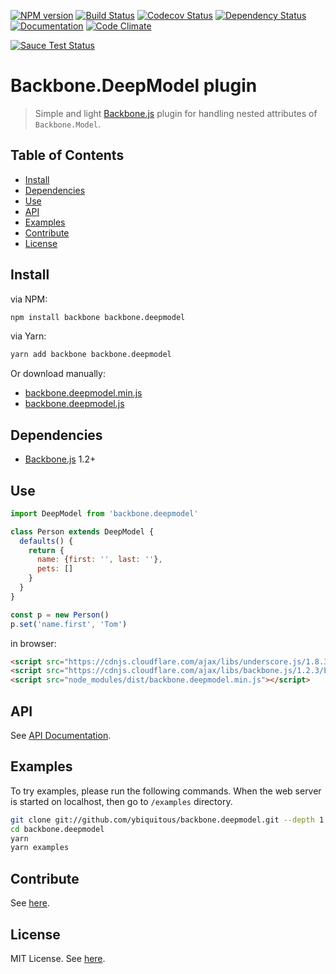 [![NPM version][npm-version-image]][npm-url]
[![Build Status][travis-image]][travis-url]
[![Codecov Status][codecov-image]][codecov-url]
[![Dependency Status][dependency-image]][dependency-url]
[![Documentation][documentation-image]][documentation-url]
[![Code Climate][code-climate-image]][code-climate-url]

[![Sauce Test Status][saucelabs-image]][saucelabs-url]

# Backbone.DeepModel plugin

> Simple and light [Backbone.js](http://backbonejs.org/) plugin
> for handling nested attributes of `Backbone.Model`.

## Table of Contents

- [Install](#install)
- [Dependencies](#dependencies)
- [Use](#use)
- [API](#api)
- [Examples](#examples)
- [Contribute](#contribute)
- [License](#license)

## Install

via NPM:

```sh
npm install backbone backbone.deepmodel
```

via Yarn:

```sh
yarn add backbone backbone.deepmodel
```

Or download manually:

- [backbone.deepmodel.min.js](dist/backbone.deepmodel.min.js)
- [backbone.deepmodel.js](dist/backbone.deepmodel.js)

## Dependencies

- [Backbone.js](http://backbonejs.org/) 1.2+

## Use

```js
import DeepModel from 'backbone.deepmodel'

class Person extends DeepModel {
  defaults() {
    return {
      name: {first: '', last: ''},
      pets: []
    }
  }
}

const p = new Person()
p.set('name.first', 'Tom')
```

in browser:

```html
<script src="https://cdnjs.cloudflare.com/ajax/libs/underscore.js/1.8.3/underscore-min.js"></script>
<script src="https://cdnjs.cloudflare.com/ajax/libs/backbone.js/1.2.3/backbone-min.js"></script>
<script src="node_modules/dist/backbone.deepmodel.min.js"></script>
```

## API

See [API Documentation](https://doc.esdoc.org/github.com/ybiquitous/backbone.deepmodel/identifiers.html).

## Examples

To try examples, please run the following commands.
When the web server is started on localhost, then go to `/examples` directory.

```sh
git clone git://github.com/ybiquitous/backbone.deepmodel.git --depth 1
cd backbone.deepmodel
yarn
yarn examples
```

## Contribute

See [here](CONTRIBUTING.md).

## License

MIT License. See [here](LICENSE).

[npm-url]: https://npmjs.org/package/backbone.deepmodel
[npm-version-image]: https://img.shields.io/npm/v/backbone.deepmodel.svg
[npm-downloads-image]: https://img.shields.io/npm/dm/backbone.deepmodel.svg

[travis-url]: https://travis-ci.org/ybiquitous/backbone.deepmodel
[travis-image]: https://img.shields.io/travis/ybiquitous/backbone.deepmodel.svg

[codecov-url]: https://codecov.io/gh/ybiquitous/backbone.deepmodel
[codecov-image]: https://codecov.io/gh/ybiquitous/backbone.deepmodel/branch/master/graph/badge.svg

[dependency-url]: https://david-dm.org/ybiquitous/backbone.deepmodel
[dependency-image]: https://img.shields.io/david/ybiquitous/backbone.deepmodel.svg
[dev-dependency-url]: https://david-dm.org/ybiquitous/backbone.deepmodel#info=devDependencies
[dev-dependency-image]: https://img.shields.io/david/dev/ybiquitous/backbone.deepmodel.svg

[documentation-url]: https://doc.esdoc.org/github.com/ybiquitous/backbone.deepmodel/
[documentation-image]: https://doc.esdoc.org/github.com/ybiquitous/backbone.deepmodel/badge.svg

[code-climate-url]: https://codeclimate.com/github/ybiquitous/backbone.deepmodel
[code-climate-image]: https://codeclimate.com/github/ybiquitous/backbone.deepmodel/badges/gpa.svg

[saucelabs-url]: https://saucelabs.com/beta/builds/cef26002b550423191e4d8d8cbb1ed64
[saucelabs-image]: https://saucelabs.com/browser-matrix/ybiquitous.svg
